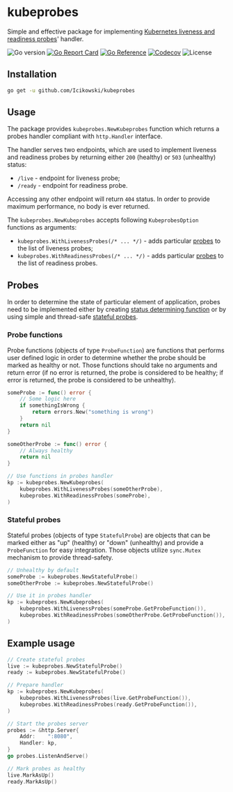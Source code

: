 # kubeprobes

Simple and effective package for implementing [Kubernetes liveness and readiness probes](https://kubernetes.io/docs/tasks/configure-pod-container/configure-liveness-readiness-probes/)' handler.

![Go version](https://img.shields.io/github/go-mod/go-version/Icikowski/kubeprobes)
[![Go Report Card](https://goreportcard.com/badge/github.com/Icikowski/kubeprobes)](https://goreportcard.com/report/github.com/Icikowski/kubeprobes)
[![Go Reference](https://pkg.go.dev/badge/github.com/Icikowski/kubeprobes.svg)](https://pkg.go.dev/github.com/Icikowski/kubeprobes)
[![Codecov](https://img.shields.io/codecov/c/gh/Icikowski/kubeprobes?token=85PO16238X)](https://codecov.io/gh/Icikowski/kubeprobes)
![License](https://img.shields.io/github/license/Icikowski/kubeprobes)

## Installation

```bash
go get -u github.com/Icikowski/kubeprobes
```

## Usage

The package provides `kubeprobes.NewKubeprobes` function which returns a probes handler compliant with `http.Handler` interface. 

The handler serves two endpoints, which are used to implement liveness and readiness probes by returning either `200` (healthy) or `503` (unhealthy) status: 

- `/live` - endpoint for liveness probe;
- `/ready` - endpoint for readiness probe.

Accessing any other endpoint will return `404` status. In order to provide maximum performance, no body is ever returned.

The `kubeprobes.NewKubeprobes` accepts following `KubeprobesOption` functions as arguments:

- `kubeprobes.WithLivenessProbes(/* ... */)` - adds particular [probes](#probes) to the list of liveness probes;
- `kubeprobes.WithReadinessProbes(/* ... */)` - adds particular [probes](#probes) to the list of readiness probes.

## Probes

In order to determine the state of particular element of application, probes need to be implemented either by creating [status determining function](#probe-functions) or by using simple and thread-safe [stateful probes](#stateful-probes). 

### Probe functions

Probe functions (objects of type `ProbeFunction`) are functions that performs user defined logic in order to determine whether the probe should be marked as healthy or not. Those functions should take no arguments and return error (if no error is returned, the probe is considered to be healthy; if error is returned, the probe is considered to be unhealthy).

```go
someProbe := func() error {
    // Some logic here
    if somethingIsWrong {
        return errors.New("something is wrong")
    }
    return nil
}

someOtherProbe := func() error {
    // Always healthy
    return nil
} 

// Use functions in probes handler
kp := kubeprobes.NewKubeprobes(
    kubeprobes.WithLivenessProbes(someOtherProbe),
    kubeprobes.WithReadinessProbes(someProbe),
)
```

### Stateful probes

Stateful probes (objects of type `StatefulProbe`) are objects that can be marked either as "up" (healthy) or "down" (unhealthy) and provide a `ProbeFunction` for easy integration. Those objects utilize `sync.Mutex` mechanism to provide thread-safety.

```go
// Unhealthy by default
someProbe := kubeprobes.NewStatefulProbe()
someOtherProbe := kubeprobes.NewStatefulProbe()

// Use it in probes handler
kp := kubeprobes.NewKubeprobes(
    kubeprobes.WithLivenessProbes(someProbe.GetProbeFunction()),
    kubeprobes.WithReadinessProbes(someOtherProbe.GetProbeFunction()),
)
```

## Example usage

```go
// Create stateful probes
live := kubeprobes.NewStatefulProbe() 
ready := kubeprobes.NewStatefulProbe()

// Prepare handler
kp := kubeprobes.NewKubeprobes(
    kubeprobes.WithLivenessProbes(live.GetProbeFunction()),
    kubeprobes.WithReadinessProbes(ready.GetProbeFunction()),
)

// Start the probes server
probes := &http.Server{
    Addr:    ":8080",
    Handler: kp,
}
go probes.ListenAndServe()

// Mark probes as healthy
live.MarkAsUp()
ready.MarkAsUp()
```
